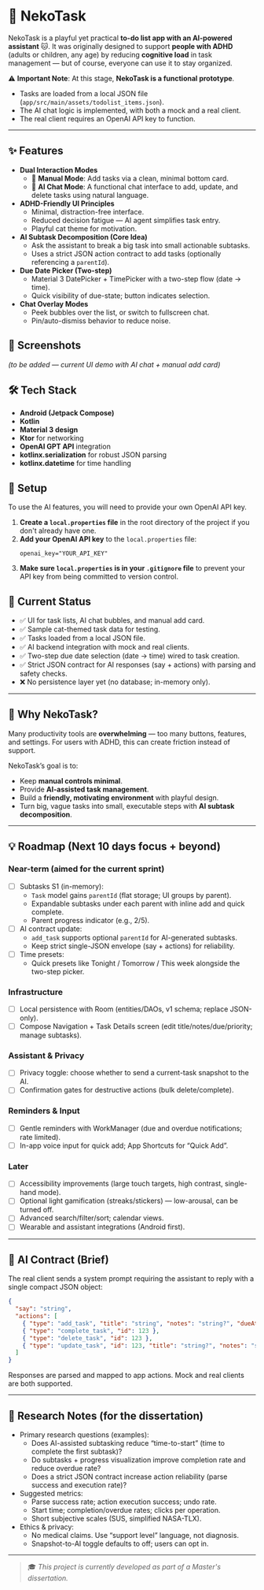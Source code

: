# 🐾 NekoTask

NekoTask is a playful yet practical **to-do list app with an AI-powered assistant** 🐱.
It was originally designed to support **people with ADHD** (adults or children, any age) by reducing **cognitive load** in task management — but of course, everyone can use it to stay organized.

⚠️ **Important Note**:
At this stage, **NekoTask is a functional prototype**.
- Tasks are loaded from a local JSON file (`app/src/main/assets/todolist_items.json`).
- The AI chat logic is implemented, with both a mock and a real client.
- The real client requires an OpenAI API key to function.

---

## ✨ Features
- **Dual Interaction Modes**
  - 📝 **Manual Mode**: Add tasks via a clean, minimal bottom card.
  - 🤖 **AI Chat Mode**: A functional chat interface to add, update, and delete tasks using natural language.
- **ADHD-Friendly UI Principles**
  - Minimal, distraction-free interface.
  - Reduced decision fatigue — AI agent simplifies task entry.
  - Playful cat theme for motivation.
 - **AI Subtask Decomposition (Core Idea)**
   - Ask the assistant to break a big task into small actionable subtasks.
   - Uses a strict JSON action contract to add tasks (optionally referencing a `parentId`).
 - **Due Date Picker (Two-step)**
   - Material 3 DatePicker + TimePicker with a two-step flow (date → time).
   - Quick visibility of due-state; button indicates selection.
 - **Chat Overlay Modes**
   - Peek bubbles over the list, or switch to fullscreen chat.
   - Pin/auto-dismiss behavior to reduce noise.

## 📸 Screenshots
*(to be added — current UI demo with AI chat + manual add card)*

## 🛠️ Tech Stack
- **Android (Jetpack Compose)**
- **Kotlin**
- **Material 3 design**
- **Ktor** for networking
- **OpenAI GPT API** integration
 - **kotlinx.serialization** for robust JSON parsing
 - **kotlinx.datetime** for time handling

## 🔑 Setup
To use the AI features, you will need to provide your own OpenAI API key.

1.  **Create a `local.properties` file** in the root directory of the project if you don't already have one.
2.  **Add your OpenAI API key** to the `local.properties` file:
    ```properties
    openai_key="YOUR_API_KEY"
    ```
3.  **Make sure `local.properties` is in your `.gitignore` file** to prevent your API key from being committed to version control.

## 🚧 Current Status
- ✅ UI for task lists, AI chat bubbles, and manual add card.
- ✅ Sample cat-themed task data for testing.
- ✅ Tasks loaded from a local JSON file.
- ✅ AI backend integration with mock and real clients.
 - ✅ Two-step due date selection (date → time) wired to task creation.
 - ✅ Strict JSON contract for AI responses (say + actions) with parsing and safety checks.
 - ❌ No persistence layer yet (no database; in-memory only).

---

## 🎯 Why NekoTask?
Many productivity tools are **overwhelming** — too many buttons, features, and settings.
For users with ADHD, this can create friction instead of support.

NekoTask’s goal is to:
- Keep **manual controls minimal**.
- Provide **AI-assisted task management**.
- Build a **friendly, motivating environment** with playful design.
 - Turn big, vague tasks into small, executable steps with **AI subtask decomposition**.

---

## 💡 Roadmap (Next 10 days focus + beyond)

### Near-term (aimed for the current sprint)
- [ ] Subtasks S1 (in-memory):
  - `Task` model gains `parentId` (flat storage; UI groups by parent).
  - Expandable subtasks under each parent with inline add and quick complete.
  - Parent progress indicator (e.g., 2/5).
- [ ] AI contract update:
  - `add_task` supports optional `parentId` for AI-generated subtasks.
  - Keep strict single-JSON envelope (say + actions) for reliability.
- [ ] Time presets:
  - Quick presets like Tonight / Tomorrow / This week alongside the two-step picker.

### Infrastructure
- [ ] Local persistence with Room (entities/DAOs, v1 schema; replace JSON-only).
- [ ] Compose Navigation + Task Details screen (edit title/notes/due/priority; manage subtasks).

### Assistant & Privacy
- [ ] Privacy toggle: choose whether to send a current-task snapshot to the AI.
- [ ] Confirmation gates for destructive actions (bulk delete/complete).

### Reminders & Input
- [ ] Gentle reminders with WorkManager (due and overdue notifications; rate limited).
- [ ] In-app voice input for quick add; App Shortcuts for “Quick Add”.

### Later
- [ ] Accessibility improvements (large touch targets, high contrast, single-hand mode).
- [ ] Optional light gamification (streaks/stickers) — low-arousal, can be turned off.
- [ ] Advanced search/filter/sort; calendar views.
- [ ] Wearable and assistant integrations (Android first).

---

## 🤖 AI Contract (Brief)
The real client sends a system prompt requiring the assistant to reply with a single compact JSON object:

```json
{
  "say": "string",
  "actions": [
    { "type": "add_task", "title": "string", "notes": "string?", "dueAt": "ISO-8601?", "priority": "LOW|MEDIUM|HIGH|DEFAULT?", "parentId": 123? },
    { "type": "complete_task", "id": 123 },
    { "type": "delete_task", "id": 123 },
    { "type": "update_task", "id": 123, "title": "string?", "notes": "string?", "dueAt": "ISO-8601?", "priority": "LOW|MEDIUM|HIGH|DEFAULT?", "parentId": 123? }
  ]
}
```

Responses are parsed and mapped to app actions. Mock and real clients are both supported.

---

## 🔬 Research Notes (for the dissertation)
- Primary research questions (examples):
  - Does AI-assisted subtasking reduce “time-to-start” (time to complete the first subtask)?
  - Do subtasks + progress visualization improve completion rate and reduce overdue rate?
  - Does a strict JSON contract increase action reliability (parse success and execution rate)?
- Suggested metrics:
  - Parse success rate; action execution success; undo rate.
  - Start time; completion/overdue rates; clicks per operation.
  - Short subjective scales (SUS, simplified NASA-TLX).
- Ethics & privacy:
  - No medical claims. Use “support level” language, not diagnosis.
  - Snapshot-to-AI toggle defaults to off; users can opt in.

---

> 🎓 *This project is currently developed as part of a Master's dissertation.*
